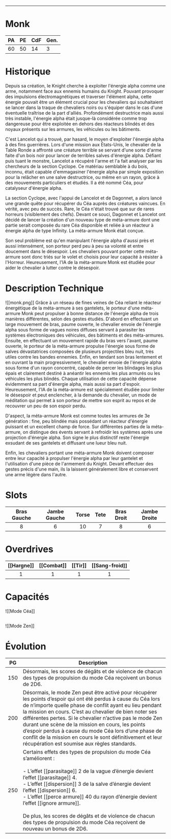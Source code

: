 
___
# Monk

| PA  | PE  | CdF | Gen. |
| --- | --- | --- | ---- |
| 60  | 50  | 14  | 3    |
# Historique

Depuis sa création, le Knight cherche à exploiter l'énergie alpha comme une arme, notamment face aux ennemis humains du Knight. Pouvant provoquer des impulsions électromagnétiques et traverser l'élément alpha, cette énergie pouvait être un élément crucial pour les chevaliers qui souhaitaient se lancer dans la traque de chevaliers noirs ou s'équiper dans le cas d'une éventuelle traîtrise de la part d'alliés. Profondément destructrice mais aussi très instable, l'énergie alpha était jusque-là considérée comme trop dangereuse pour être exploitée en dehors des réacteurs blindés et des noyaux présents sur les armures, les véhicules ou les bâtiments.

C'est Lancelot qui a trouvé, par hasard, le moyen d'exploiter l'énergie alpha à des fins guerrières. Lors d'une mission aux États-Unis, le chevalier de la Table Ronde a affronté une créature terrible se servant d'une sorte d'arme faite d'un bois noir pour lancer de terribles salves d'énergie alpha. Défiant puis tuant le monstre, Lancelot a récupéré l'arme et l'a fait analyser par les chercheurs de la section Cyclope. Ce matériau semblable à du bois, inconnu, était capable d'emmagasiner l'énergie alpha par simple exposition pour la relâcher en une salve destructrice, ou même en un rayon, grâce à des mouvements particuliers et étudiés. Il a été nommé Céa, pour catalyseur d'énergie alpha.

La section Cyclope, avec l'appui de Lancelot et de Dagonnet, a alors lancé une grande quête pour récupérer du Céa auprès des créatures vaincues. En vérité, avec peu de succès. Rare, le Céa n'était trouvé que sur de rares horreurs (visiblement des chefs). Devant ce souci, Dagonnet et Lancelot ont décidé de lancer la création d'un nouveau type de méta-armure dont une partie serait composée du rare Céa disponible et reliée à un réacteur à énergie alpha de type Infinity. La méta-armure Monk était conçue.

Son seul problème est qu'en manipulant l'énergie alpha d'aussi près et aussi intensément, son porteur perd peu à peu sa volonté et entre doucement dans le désespoir. Les chevaliers pouvant porter cette méta-armure sont donc triés sur le volet et choisis pour leur capacité à résister à l'Horreur. Heureusement, l'IA de la méta-armure Monk est étudiée pour aider le chevalier à lutter contre le désespoir.

# Description Technique
![[monk.png]]
Grâce à un réseau de fines veines de Céa reliant le réacteur énergétique de la méta-armure à ses gantelets, le porteur d'une méta-armure Monk peut propulser à bonne distance de l'énergie alpha de trois manières différentes, selon des gestes étudiés. D'abord en effectuant un large mouvement de bras, paume ouverte, le chevalier envoie de l'énergie alpha sous forme de vagues noires diffuses servant à parasiter les systèmes électroniques des véhicules, des bâtiments et des méta-armures. Ensuite, en effectuant un mouvement rapide du bras vers l'avant, paume ouverte, le porteur de la méta-armure propulse l'énergie sous forme de salves dévastatrices composées de plusieurs projectiles bleu nuit, très utiles contre les bandes ennemies. Enfin, en tendant son bras lentement et en ouvrant la main progressivement, le chevalier envoie de l'énergie alpha sous forme d'un rayon concentré, capable de percer les blindages les plus épais et clairement destiné à anéantir les ennemis les plus armurés ou les véhicules les plus blindés. Chaque utilisation de cette capacité dépense évidemment sa part d'énergie alpha, mais aussi sa part d'espoir. Heureusement, l'IA de la méta-armure est spécialement étudiée pour limiter le désespoir et peut enclencher, à la demande du chevalier, un mode de méditation qui permet à son porteur de mettre son esprit au repos et de recouvrer un peu de son espoir perdu.

D'aspect, la méta-armure Monk est comme toutes les armures de 3e génération : fine, peu blindée mais possédant un réacteur d'énergie puissant et un excellent champ de force. Sur différentes parties de la méta-armure, on distingue des évents servant à refroidir les systèmes après une projection d'énergie alpha. Son signe le plus distinctif reste l'énergie exsudant de ses gantelets et diffusant une lueur bleu nuit.

Enfin, les chevaliers portant une méta-armure Monk doivent composer entre leur capacité à propulser l'énergie alpha par leur gantelet et l'utilisation d'une pièce de l'armement du Knight. Devant effectuer des gestes précis d'une main, ils la laissent généralement libre et conservent une arme légère dans l'autre.

# Slots

| Bras Gauche | Jambe Gauche | Torse | Tete | Bras Droit | Jambe Droite |
| :---------: | :----------: | :---: | :--: | :--------: | :----------: |
|      8      |      6       |  10   |  7   |     8      |      6       |
# Overdrives

| [[Hargne]] | [[Combat]] | [[Tir]] | [[Sang-froid]] |
| :--------: | :--------: | :-----: | :------------: |
|     1      |     1      |    1    |       1        |

# Capacités
![[Mode Céa]]
##
![[Mode Zen]]
# Évolution
| PG  | Description                                                                                                                                                                                                                                                                                                                                                                                                                                                                                                                  |
|:---:| ---------------------------------------------------------------------------------------------------------------------------------------------------------------------------------------------------------------------------------------------------------------------------------------------------------------------------------------------------------------------------------------------------------------------------------------------------------------------------------------------------------------------------- |
| 150 | Désormais, les scores de dégâts et de violence de chacun des types de propulsion du mode Céa reçoivent un bonus de 2D6.                                                                                                                                                                                                                                                                                                                                                                                                      |
| 200 | Désormais, le mode Zen peut être activé pour récupérer les points d’espoir qui ont été perdus à cause du Céa lors de n’importe quelle phase de conflit ayant eu lieu pendant la mission en cours. C’est au chevalier de bien noter ses différentes pertes. Si le chevalier n’active pas le mode Zen durant une scène de la mission en cours, les points d’espoir perdus à cause du mode Céa lors d’une phase de conflit de la mission en cours le sont définitivement et leur récupération est soumise aux règles standards. |
| 250 | Certains effets des types de propulsion du mode Céa s’améliorent :<br><br>- L’effet [[parasitage]] 2 de la vague d’énergie devient l’effet [[parasitage]] 4.<br>- L’effet [[dispersion]] 3 de la salve d’énergie devient l’effet [[dispersion]] 6.<br>- L’effet [[perce armure]] 40 du rayon d’énergie devient l’effet [[ignore armure]].<br><br>De plus, les scores de dégâts et de violence de chacun des types de propulsion du mode Céa reçoivent de nouveau un bonus de 2D6.                                            |
